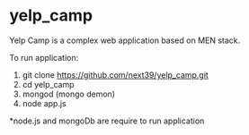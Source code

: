 # yelp_camp

Yelp Camp is a complex web application based on MEN stack.

To run application:

1. git clone https://github.com/next39/yelp_camp.git
2. cd yelp_camp
3. mongod (mongo demon)
4. node app.js

*node.js and mongoDb are require to run application
